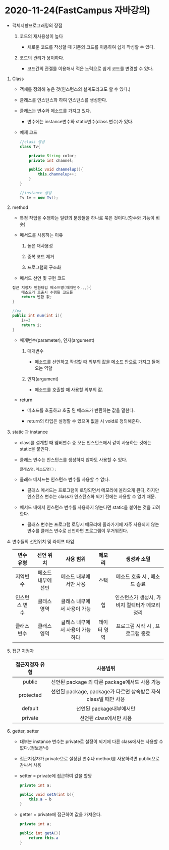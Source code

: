 2020-11-24(FastCampus 자바강의)
===

* 객체지향프로그래밍의 장점

    1. 코드의 재사용성이 높다
        * 새로운 코드를 작성할 때 기존의 코드를 이용하여 쉽게 작성할 수 있다.
    
    2. 코드의 관리가 용이하다.
        * 코드간의 관곌를 이용해서 적은 노력으로 쉽게 코드를 변경할 수 있다. 

1. Class

    * 객체를 정의해 놓은 것(인스턴스의 설계도라고도 할 수 있다.)

    * 클래스를 인스턴스화 하여 인스턴스를 생성한다.

    * 클래스는  변수와 메소드를 가지고 있다.
        
        * 변수에는 instance변수와 static변수(class 변수)가 있다.

    * 예제 코드
        ```java
        //class 생성
        class Tv{

            private String color;
            private int channel;

            public void channelup(){
                this.channelup++;
            }
        }
        
        //instance 생성
        Tv tv = new Tv();
        ```

2. method

    * 특정 작업을 수행하는 일련의 문장들을 하나로 묶은 것이다.(함수와 기능이 비슷)

    * 메서드를 사용하는 이유

        1. 높은 재사용성

        2. 중복 코드 제거

        3. 프로그램의 구조화

    * 메서드 선언 및 구현 코드
    ```java
    접근 지정자 반환타입 메소드명(매개변수,,,){
        메소드가 호출시 수행될 코드들
        return 반환 값;
    }  

    //ex
    public int num(int i){
        i+=3
        return i;
    }  
    ```

    * 매개변수(parameter), 인자(argument)

        1. 매개변수

            * 메소드를 선언하고 작성할 때 외부의 값을 메소드 안으로 가지고 들어오는 역할

        2. 인자(argument)
            * 메소드를 호출할 때 사용할 외부의 값.

    * return
        
        * 메소드를 호출하고 호출 된 메소드가 반환하는 값을 말한다.

        * return의 타입은 설정할 수 있으며 없을 시 void로 정의해준다.

3. static 과 instance

    * class를 설계할 때 멤버변수 중 모든 인스턴스에서 같이 사용하는 것에는 static을 붙인다.

    * 클래스 변수는 인스턴스를 생성하지 않아도 사용할 수 있다.
        ```java
        클래스명.메소드명();
        ```

    * 클래스 메서드는 인스턴스 변수를 사용할 수 없다.

        * 클래스 메서드는 프로그램이 로딩되면서 메모리에 올라오게 된다, 하지만 인스턴스 변수는 class가 인스턴스화 되기 전에는 사용할 수 없기 때문.

    * 메서드 내에서 인스턴스 변수를 사용하지 않는다면 static을 붙이는 것을 고려한다.

        * 클래스 변수는 프로그램 로딩시 메모리에 올라가기에 자주 사용되지 않는 변수를 클래스 변수로 선언하면 프로그램이 무거워진다.

4. 변수들의 선언위치 및 라이프 타임

     변수 유형 | 선언 위치 | 사용 범위 | 메모리 | 생성과 소멸
    :---:| :---: | :---: | :---: | :---:
    지역변수 | 메소드 내부에 선언 | 메소드 내부에서만 사용 | 스택 | 메소드 호출 시 , 메소드 종료
    인스턴스 변수 | 클래스 영역 | 클래스 내부에서 사용이 가능 | 힙 | 인스턴스가 생성시, 가비지 컬렉터가 메모리 정리
    클래스 변수 | 클래스 영역 | 클래스 내부에서 사용이 가능하다 | 데이터 영역 | 프로그램 시작 시 , 프로그램 종료

5. 접근 지정자

    접근지정자 유형 | 사용범위
    :---: | :---:
    public | 선언된 package 외 다른 package에서도 사용 가능
    protected | 선언된 package, package가 다르면 상속받은 자식 class일 때만 사용
    default | 선언된 package내부에서만
    private | 선언된 class에서만 사용

7. getter, setter

    * 대부분 instance 변수는 private로 설정이 되기에 다른 class에서는 사용할 수 없다.(정보은닉)

    * 접근지정자가 private으로 설정된 변수나 method를 사용하려면 public으로 감싸서 사용

    * setter = private에 접근하여 값을 할당
        ```java
        private int a;

        public void setA(int b){
            this.a = b
        }

    * getter = private에 접근하여 값을 가져온다.

        ```java
        private int a;

        public int getA(){
            return this.a
        }
